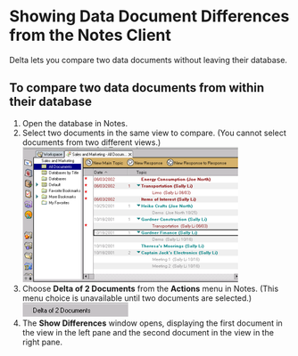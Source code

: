 # Showing Data Document Differences from the Notes Client

Delta lets you compare two data documents without leaving their database.

## To compare two data documents from within their database
1. Open the database in Notes.
2. Select two documents in the same view to compare. (You cannot select documents from two different views.)  
   ![View Selection](img/data.png)
3. Choose **Delta of 2 Documents** from the **Actions** menu in Notes. (This menu choice is unavailable until two documents are selected.)  
   ![View Option](img/data2.png)
4. The **Show Differences** window opens, displaying the first document in the view in the left pane and the second document in the view in the right pane.